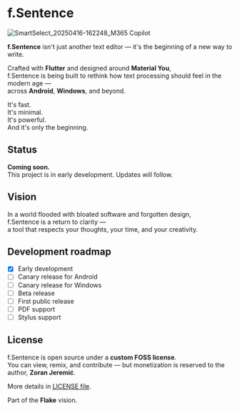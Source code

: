 # f.Sentence

![SmartSelect_20250416-162248_M365 Copilot](https://github.com/user-attachments/assets/fa55ed8b-6cd3-4867-a2cb-9c0b90b1c89f)

**f.Sentence** isn't just another text editor — it's the beginning of a new way to write.

Crafted with **Flutter** and designed around **Material You**,  
f.Sentence is being built to rethink how text processing should feel in the modern age —  
across **Android**, **Windows**, and beyond.

It's fast.  
It's minimal.  
It's powerful.  
And it's only the beginning.

## Status

**Coming soon.**  
This project is in early development. Updates will follow.

## Vision

In a world flooded with bloated software and forgotten design,  
f.Sentence is a return to clarity —  
a tool that respects your thoughts, your time, and your creativity.

## Development roadmap

- [X] Early development
- [ ] Canary release for Android
- [ ] Canary release for Windows
- [ ] Beta release
- [ ] First public release
- [ ] PDF support
- [ ] Stylus support

## License

f.Sentence is open source under a **custom FOSS license**.  
You can view, remix, and contribute — but monetization is reserved to the author, **Zoran Jeremić**.

More details in [LICENSE file](LICENSE).

Part of the **Flake** vision.  
